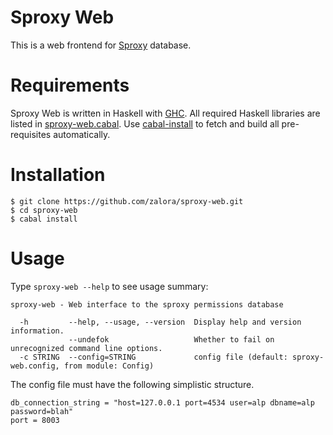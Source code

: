 Sproxy Web
==========

This is a web frontend for [Sproxy](https://hackage.haskell.org/package/sproxy) database.

Requirements
============
Sproxy Web is written in Haskell with [GHC](http://www.haskell.org/ghc/).
All required Haskell libraries are listed in [sproxy-web.cabal](sproxy-web.cabal).
Use [cabal-install](http://www.haskell.org/haskellwiki/Cabal-Install)
to fetch and build all pre-requisites automatically.


Installation
============
    $ git clone https://github.com/zalora/sproxy-web.git
    $ cd sproxy-web
    $ cabal install


Usage
=====
Type `sproxy-web --help` to see usage summary:

    sproxy-web - Web interface to the sproxy permissions database

      -h         --help, --usage, --version  Display help and version information.
                 --undefok                   Whether to fail on unrecognized command line options.
      -c STRING  --config=STRING             config file (default: sproxy-web.config, from module: Config)


The config file must have the following simplistic structure.

    db_connection_string = "host=127.0.0.1 port=4534 user=alp dbname=alp password=blah"
    port = 8003

